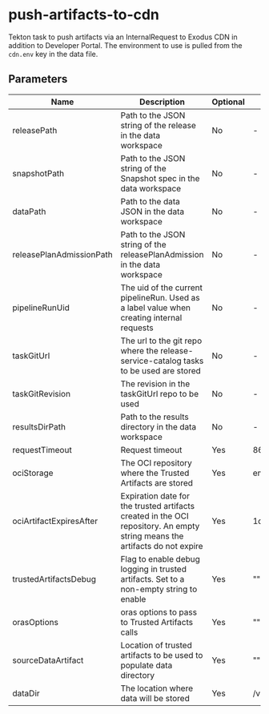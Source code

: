 # push-artifacts-to-cdn

Tekton task to push artifacts via an InternalRequest to Exodus CDN in addition to Developer Portal.
The environment to use is pulled from the `cdn.env` key in the data file.

## Parameters

| Name                     | Description                                                                                                                | Optional | Default value        |
|--------------------------|----------------------------------------------------------------------------------------------------------------------------|----------|----------------------|
| releasePath              | Path to the JSON string of the release in the data workspace                                                               | No       | -                    |
| snapshotPath             | Path to the JSON string of the Snapshot spec in the data workspace                                                         | No       | -                    |
| dataPath                 | Path to the data JSON in the data workspace                                                                                | No       | -                    |
| releasePlanAdmissionPath | Path to the JSON string of the releasePlanAdmission in the data workspace                                                  | No       | -                    |
| pipelineRunUid           | The uid of the current pipelineRun. Used as a label value when creating internal requests                                  | No       | -                    |
| taskGitUrl               | The url to the git repo where the release-service-catalog tasks to be used are stored                                      | No       | -                    |
| taskGitRevision          | The revision in the taskGitUrl repo to be used                                                                             | No       | -                    |
| resultsDirPath           | Path to the results directory in the data workspace                                                                        | No       | -                    |
| requestTimeout           | Request timeout                                                                                                            | Yes      | 86400                |
| ociStorage               | The OCI repository where the Trusted Artifacts are stored                                                                  | Yes      | empty                |
| ociArtifactExpiresAfter  | Expiration date for the trusted artifacts created in the OCI repository. An empty string means the artifacts do not expire | Yes      | 1d                   |
| trustedArtifactsDebug    | Flag to enable debug logging in trusted artifacts. Set to a non-empty string to enable                                     | Yes      | ""                   |
| orasOptions              | oras options to pass to Trusted Artifacts calls                                                                            | Yes      | ""                   |
| sourceDataArtifact       | Location of trusted artifacts to be used to populate data directory                                                        | Yes      | ""                   |
| dataDir                  | The location where data will be stored                                                                                     | Yes      | /var/workdir/release |
